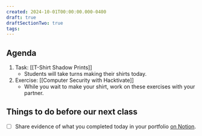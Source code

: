 ```yaml
---
created: 2024-10-01T00:00:00.000-0400
draft: true
draftSectionTwo: true
tags:
---
```

## Agenda
1. Task: [[T-Shirt Shadow Prints]]
	- Students will take turns making their shirts today.
1. Exercise: [[Computer Security with Hacktivate]]
	- While you wait to make your shirt, work on these exercises with your partner.
## Things to do before our next class
- [ ] Share evidence of what you completed today in your portfolio [on Notion](https://notion.so).